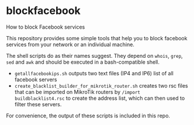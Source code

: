 # blockfacebook
How to block Facebook services

This repository provides some simple tools that help you to block facebook services from your network or an individual machine.

The shell scripts do as their names suggest. They depend on `whois`, `grep`, `sed` and `awk` and should be executed in a bash-compatible shell.
- `getallfacebookips.sh` outputs two text files (IP4 and IP6) list of all facebook servers
- `create_blacklist_builder_for_mikrotik_router.sh` creates two rsc files that can be imported on MikroTik routers by `/import buildblacklist4.rsc` to create the address list, which can then used to filter these servers. 

For convenience, the output of these scripts is included in this repo.
